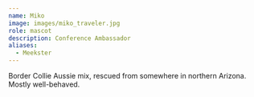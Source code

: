 ```yaml
---
name: Miko
image: images/miko_traveler.jpg
role: mascot
description: Conference Ambassador
aliases:
  - Meekster
---
```


Border Collie Aussie mix, rescued from somewhere in northern Arizona. Mostly well-behaved.
